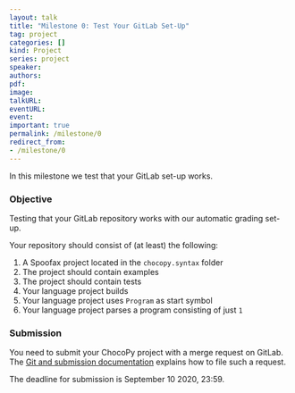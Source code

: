 ```yaml
---
layout: talk
title: "Milestone 0: Test Your GitLab Set-Up"
tag: project
categories: []
kind: Project
series: project
speaker:
authors:
pdf:
image:
talkURL:
eventURL:
event:
important: true
permalink: /milestone/0
redirect_from:
- /milestone/0
---
```


In this milestone we test that your GitLab set-up works.

### Objective

Testing that your GitLab repository works with our automatic grading set-up.

Your repository should consist of (at least) the following:

1. A Spoofax project located in the `chocopy.syntax` folder
1. The project should contain examples
1. The project should contain tests
1. Your language project builds
1. Your language project uses `Program` as start symbol
1. Your language project parses a program consisting of just `1`

### Submission

You need to submit your ChocoPy project with a merge request on GitLab.
The [Git and submission documentation]({{site.baseurl}}/lab/1d#submitting-a-milestone) explains how to file such a request.

The deadline for submission is September 10 2020, 23:59.
